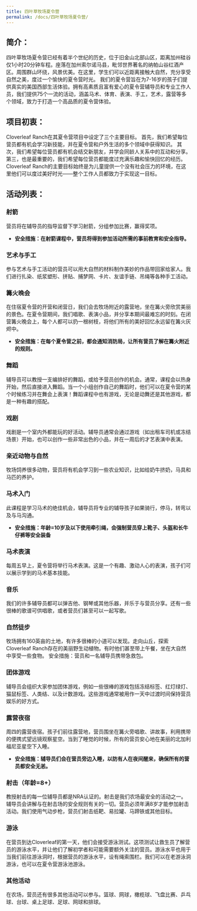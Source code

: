 ```yaml
---
title: 四叶草牧场夏令营
permalink: /docs/四叶草牧场夏令营/
---
```


## 简介：  
四叶草牧场夏令营已经有着半个世纪的历史，位于旧金山北部山区，距离加州硅谷仅1小时20分钟车程。座落在加州索尔诺马县，毗邻世界著名的纳帕山谷红酒产区。周围群山环绕，风景优美。在这里，学生们可以近距离接触大自然，充分享受自然之美，度过一个愉快的夏令营时光。
我们的夏令营旨在为7-16岁的孩子们提供真实的美国西部生活体验。拥有高素质且富有爱心的夏令营辅导员和专业工作人员，我们提供75个一流的活动，涵盖马术、体育、表演、手工，艺术，露营等多个领域，致力于打造一个高品质的夏令营体验。

## 项目初衷： 
Cloverleaf Ranch在其夏令营项目中设定了三个主要目标。
首先，我们希望每位营员都有机会学习新技能，并在夏令营和户外生活的多个领域中获得知识。
其次，我们希望每位营员都有机会结交新朋友，并学会同龄人关系中的互动和分享。
第三，也是最重要的，我们希望每位营员都能度过充满乐趣和愉快回忆的经历。
Cloverleaf Ranch的主要目标始终是为儿童提供一个没有社会压力的环境，在这里他们可以度过美好时光——整个工作人员都致力于实现这一目标。

## 活动列表：

### 射箭 
营员将在辅导员的指导监督下学习射箭，分组参加比赛，赢得奖项。
* **安全措施：在射箭课程中，营员将得到参加活动所需的事前教育和安全指导。**
### 艺术与手工 
参与艺术与手工活动的营员可以用大自然的材料制作美妙的作品带回家给家人。我们进行扎染、纸浆塑形、拼贴、捕梦网、卡片、友谊手链、吊绳等各种手工活动。
### 篝火晚会 
在住宿夏令营的开营和闭营日，我们会去牧场附近的露营地，坐在篝火旁欣赏美丽的景色。在夏令营期间，我们唱歌、表演小品，并分享本期间最难忘的时刻。在闭营篝火晚会上，每个人都可以扔一根树枝，将他们所有的美好回忆永远留在篝火灰烬中。
* **安全措施：在每个夏令营之前，都会通知消防局，让所有营员了解在篝火附近的规则。**
### 舞蹈 
辅导员可以教授一支编排好的舞蹈，或给予营员创作的机会。通常，课程会以热身开始，然后直接进入舞蹈。当一个小组创作自己的舞蹈时，他们可以在夏令营的某个时候练习并在舞会上表演！舞蹈课程中也有游戏，无论是动舞还是其他游戏，都是一种有趣的搭配。
### 戏剧 
戏剧是一个室内外都能玩的好活动。辅导员通常会通过游戏（如出租车司机或冻结场景）开始，也可以创作一些非常出色的小品，并在一周后的才艺表演中表演。
### 亲近动物与自然
牧场饲养很多动物，营员将有机会学习到一些农业知识，比如给奶牛挤奶，马具和马匹的养护。
### 马术入门
此课程是学习马术的绝佳机会，辅导员将专业的辅导孩子如果骑行，停马，转弯以及与马沟通。
* **安全措施：年龄=10岁及以下使用牵引绳，会强制营员穿上靴子、头盔和长牛仔裤等安全装备**
### 马术表演
每周五早上，夏令营将举行马术表演。这是一个有趣、激动人心的表演，孩子们可以展示学到的马术基本技能。
### 音乐 
我们的许多辅导员都可以弹吉他、钢琴或其他乐器，并乐于与营员分享。还有一些很棒的歌谱可供唱歌，或者营员们甚至可以一起写歌。
### 自然徒步 
牧场拥有160英亩的土地，有许多很棒的小道可以发现。走向山丘，探索Cloverleaf Ranch存在的美丽野生动植物。有时他们甚至带上午餐，坐在大自然中享受一些食物。
安全措施：营员和一名辅导员携带急救包。
### 团体游戏 
辅导员会组织大家参加团体游戏，例如一些很棒的游戏包括冻结标签、红灯绿灯、猫鼠标签、人类结、以及计数游戏。这些游戏通常被用作一天中过渡时间保持营员娱乐的好方式。
### 露营夜宿 
周四的露营夜宿。孩子们前往露营地，营员围坐在篝火旁唱歌、讲故事，利用携带的便携式望远镜观察星空。当到了睡觉的时候，所有的营员安心地在美丽的北加利福尼亚星空下入睡。
* **安全措施：辅导员们会在营员旁边入睡，以防有人在夜间醒来，确保所有的营员都安全无恙。**
### 射击（年龄=8+）
教授射击的每一位辅导员都是NRA认证的。射击是我们农场最安全的活动之一。辅导员会讲解与在射击场的安全规则有关的一切。营员必须年满8岁才能参加射击活动。我们使用气动步枪，营员们射击纸靶、易拉罐、马蹄铁或其他目标。
### 游泳 
在营员到达Cloverleaf的第一天，他们会接受游泳测试。这项测试让救生员了解营员的游泳水平，并让他们了解初学者和可能需要额外关注的营员。游泳水平也用于当我们前往游泳洞时，根据营员的游泳水平，设有绳索围栏。我们可以在老游泳洞游泳，也可以在夏令营游泳池游泳。
### 其他活动 
在农场，营员还有很多其他活动可以参与。篮球、网球，橄榄球、飞盘比赛、乒乓球、台球、桌上足球、足球、网球和排球。

